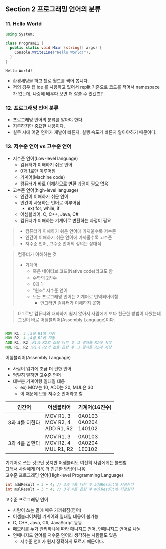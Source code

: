 ## Section 2 프로그래밍 언어의 분류

### 11. Hello World

```cs
using System;

class Program11 {
  public static void Main (string[] args) {
    Console.WriteLine("Hello World!");
  }
}
```

```console
Hello World!
```
- 환경세팅을 하고 헬로 월드를 찍어 봅니다.
- 저의 경우 웹 ide 를 사용하고 있어서 replit 기준으로 코드를 적어서 namespace가 없는데, 나중에 배우다 보면 더 잘쓸 수 있겠죠?


### 12. 프로그래밍 언어 분류

- 프로그래밍 언어의 분류를 알아야 한다.
- 지루하지만 중요한 내용이다.
- 실무 시에 어떤 언어가 개발이 빠른지, 실행 속도가 빠른지 알아야하기 때문이다.


### 13. 저수준 언어 vs 고수준 언어

- 저수준 언어(Low-level language)
  - 컴퓨터가 이해하기 쉬운 언어
  - 0과 1로만 이루어짐
  - 기계어(Machine code)
  - 컴퓨터가 바로 이해하므로 변환 과정이 필요 없음
- 고수준 언어(high-level language)
  - 인간이 이해하기 쉬운 언어
  - 인간이 사용하는 언어로 이루어짐
    - ex) for, while, if
  - 어셈블리어, C, C++, Java, C#
  - 컴퓨터가 이해하는 기계어로 변환하는 과정이 필요


> - 컴퓨터가 이해하기 쉬운 언어에 가까울수록 저수준
> - 인간이 이해하기 쉬운 언어에 가까울수록 고수준
> - 저수준 언어, 고수준 언어의 정의는 상대적

> 컴퓨터가 이해하는 것
> - 기계어
>   - 혹은 네이티브 코드(Native code)라고도 함
>   - 수학의 2진수
>   - 0과 1
>   - "원조" 저수준 언어
>   - 모든 프로그래밍 언어는 기계어로 번역되어야함
>      - 안그러면 컴퓨터가 이해하지 못함

> 0 1 로만 컴퓨터와 대화하기 쉽지 않아서 사람에게 보다 친근한 방법이 나왔는데
> 그것이 바로 어셈블리어(Assembly Language)이다.

```asm

MOV R1, 3 ;3을 R1에 저장
MOV R2, 4 ;4를 R2에 저장
ADD R1, R2 ;R1과 R2의 값을 더한 후 그 결과를 R1에 저장
MUL R1, R2 ;R1과 R2의 값을 곱한 후 그 결과를 R1에 저장

```
어셈블리어(Assembly Language)
- 사람이 읽기에 조금 더 편한 언어
- 엄밀히 말하면 고수준 언어
- 대부분 기계어랑 일대일 대응
  - ex) MOV는 10, ADD는 20, MUL은 30
  - 이 때문에 보통 저수준 언어라고 함

| 인간어| 어셈블리어 | 기계어(16진수)  |
| - | - |- |
| 3과 4를 더한다 | MOV R1, 3 <br /> MOV R2, 4 <br />  ADD R1, R2 | 0A0103 <br />0A0204 <br />140102|
| 3과 4를 곱한다 | MOV R1, 3 <br /> MOV R2, 4 <br />  MUL R1, R2  |0A0103 <br />0A0204 <br />1E0102|

기계어로 쓰는 것보단 낫지만 어셈블리도 여전히 사람에게는 불편함   
그래서 사람에게 더욱 더 친근한 방법이 나옴   
고수준 프로그래밍 언어(High-level Programming Language)

```cs
int addResult = 3 + 4; // 3과 4를 더한 후 addResult에 저장한다
int mulResult = 3 * 4; // 3과 4를 곱한 후 mulResult에 저장한다

```

고수준 프로그래밍 언어
- 사람이 쓰는 말에 매우 가까워짐(영어)
- 어셈블리어처럼 기계어와 일대일 대응이 불가능
- C, C++, Java, C#, JavaScript 등등
- 메모리를 누가 관리하냐에 따라 매니지드 언어, 언매니지드 언어로 나뉨
- 언매니지드 언어를 저수준 언어라 생각하는 사람들도 있음
  - 저수준 언어가 뭔지 정확하게 모르기 때문이다.











